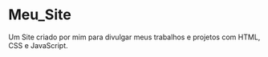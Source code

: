 # Meu_Site
Um Site criado por mim para divulgar meus trabalhos e projetos com HTML, CSS e JavaScript.

